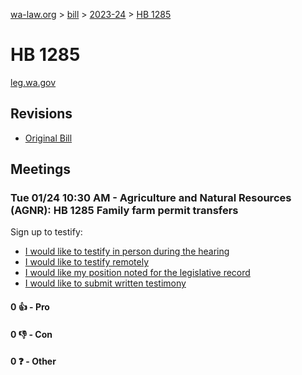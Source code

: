[wa-law.org](/) > [bill](/bill/) > [2023-24](/bill/2023-24/) > [HB 1285](/bill/2023-24/hb/1285/)

# HB 1285
[leg.wa.gov](https://app.leg.wa.gov/billsummary?BillNumber=1285&Year=2023&Initiative=false)

## Revisions
* [Original Bill](1/)

## Meetings
### Tue 01/24 10:30 AM - Agriculture and Natural Resources (AGNR): HB 1285 Family farm permit transfers
Sign up to testify:
* [I would like to testify in person during the hearing](https://app.leg.wa.gov/csi/Testifier/Add?chamber=House&mId=30462&aId=149446&caId=20611&tId=1)
* [I would like to testify remotely](https://app.leg.wa.gov/csi/Testifier/Add?chamber=House&mId=30462&aId=149446&caId=20611&tId=2)
* [I would like my position noted for the legislative record](https://app.leg.wa.gov/csi/Testifier/Add?chamber=House&mId=30462&aId=149446&caId=20611&tId=3)
* [I would like to submit written testimony](https://app.leg.wa.gov/csi/Testifier/Add?chamber=House&mId=30462&aId=149446&caId=20611&tId=4)

#### 0 👍 - Pro

#### 0 👎 - Con

#### 0 ❓ - Other
